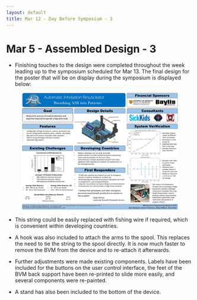 ```yaml
---
layout: default
title: Mar 12 - Day Before Symposium - 3
---
```

# Mar 5 - Assembled Design - 3

- Finishing touches to the design were completed throughout the week leading up to the symposium scheduled for Mar 13. The final design for the poster that will be on display during the symposium is displayed below:

<figure align="center">
  <img src="/assets/img/Poster_Final.JPG" width="450"/>
</figure>

- This string could be easily replaced with fishing wire if required, which is convenient within developing countries.

- A hook was also included to attach the arms to the spool. This replaces the need to tie the string to the spool directly. It is now much faster to remove the BVM from the device and to re-attach it afterwards.

- Further adjustments were made existing components. Labels have been included for the buttons on the user control interface, the feet of the BVM back support have been re-printed to slide more easily, and several components were re-painted.  

- A stand has also been included to the bottom of the device.
